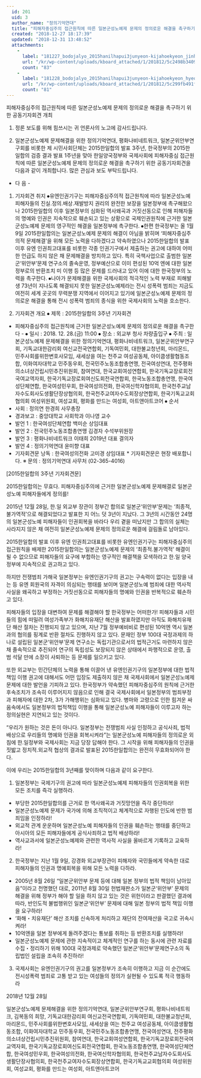 ```yaml
---
  id: 201
  uid: 3
  author_name: "정의기억연대"
  title: "피해자중심주의 접근원칙에 따른 일본군성노예제 문제의 정의로운 해결을 촉구하기 위한 공동기자회견 개최"
  created: "2018-12-27 18:17:39"
  updated: "2018-12-31 13:48:52"
  attachments: 
    - 
      label: "181227_bodojalyo_2015hanilhapui3junyeon-kijahoekyeon_jinhaeng-annae.hwp"
      url: "/kr/wp-content/uploads/kboard_attached/1/201812/5c2498b34094d1103486.hwp"
      count: "83"
    - 
      label: "181228_bodojalyo_2015hanilhapui3junyeon-kijahoekyeon_hyeonjangbaepoyong.hwp"
      url: "/kr/wp-content/uploads/kboard_attached/1/201812/5c299fb491f033238083.hwp"
      count: "81"
---
```

피해자중심주의 접근원칙에 따른 일본군성노예제 문제의 정의로운 해결을 촉구하기 위한 공동기자회견 개최 


1. 정론 보도를 위해 힘쓰시는 귀 언론사의 노고에 감사드립니다. 

2. 일본군성노예제 문제해결을 위한 정의기억연대, 평화나비네트워크, 일본군위안부연구회를 비롯한 제 시민사회단체는 2015한일합의 발표 3주년, 한국정부의 2015한일합의 검증 결과 발표 1주년을 맞아 한일양국정부와 국제사회에 피해자중심 접근원칙에 따른 일본군성노예제 문제의 정의로운 해결을 촉구하기 위한 공동기자회견을 다음과 같이 개최합니다. 많은 관심과 보도 부탁드립니다. 

- 다 음 -

1) 기자회견 취지 
⦁유엔인권기구는 피해자중심주의적 접근원칙에 따라 일본군성노예 피해자들의 진실.정의.배상.재발방지 권리의 완전한 보장을 일본정부에 촉구해왔으나 2015한일합의 이후 일본정부의 심화된 역사왜곡과 거짓선동으로 인해 피해자들의 명예와 인권은 지속적으로 훼손되고 있는 상황으로 국제인권원칙에 근거한 일본군성노예제 문제의 영구적인 해결을 일본정부에 촉구한다. 
⦁한편 한국정부는 올 1월 9일 2015한일합의는 일본군성노예제 문제의 해결이 아님을 밝히며 ‘피해자중심주의적 문제해결’을 위해 모든 노력을 다하겠다고 약속하였으나 2015한일합의 발표 이후 유엔 인권최고대표를 비롯한 각종 인권기구에서 제출하는 권고에 대하여 어떠한 언급도 하지 않은 채 문제해결을 방치하고 있다. 특히 국책사업으로 출범한 일본군‘위안부’문제 연구소의 졸속운영, 정부예산으로 이미 편성된 10억 엔에 대한 일본정부로의 반환조치 미 이행 등 많은 문제를 드러내고 있어 이에 대한 한국정부의 노력을 촉구한다. 
⦁나아가 문제해결을 위한 국제사회의 적극적인 노력 부재로 피해발생 73년이 지나도록 해결되지 못한 일본군성노예제라는 전시 성폭력 범죄는 지금도 여전히 세계 곳곳의 무력분쟁 지역에서 이어지고 있기에 일본군성노예제 문제의 정의로운 해결을 통해 전시 성폭력 범죄의 종식을 위한 국제사회의 노력을 호소한다. 

2) 기자회견 개요 
⦁ 제목 : 2015한일합의 3주년 기자회견 
- 피해자중심주의 접근원칙에 근거한 일본군성노예제 문제의 정의로운 해결을 촉구한다 -
⦁ 일시 : 2018. 12. 28.(금) 11:00 
⦁ 장소 : 외교부 청사 차량출입구
⦁ 주최 : 일본군성노예제 문제해결을 위한 정의기억연대, 평화나비네트워크, 일본군위안부연구회, 기독교대한감리회 여신교전국연합회, 기독여민회, 대한불교청년회, 마리몬드, 민주사회를위한변호사모임, 새세상을 여는 천주교 여성공동체, 아이쿱생활협동조합, 이화여자대학교 민주동우회, 전국민주노동조합총연맹, 전국여성연대, 전주평화의소녀상건립시민추진위원회, 참여연대, 한국교회여성연합회, 한국기독교장로회전국여교역자회, 한국기독교장로회여신도회전국연합회, 한국노동조합총연맹, 한국여성단체연합, 한국여성민우회, 한국여성의전화, 한국여신학자협의회, 한국천주교남자수도회사도생활단장상협의회, 한국천주교여자수도회장상연합회, 한국기독교교회협의회 여성위원회, 여성교회, 평화를 만드는 여성회, 아트앤아트코어
⦁ 순서 
 - 사회 : 정의연 한경희 사무총장
 - 경과보고 : 중앙대학교 사회학과 이나영 교수
 - 발언 1 : 한국여성단체연합 백미순 상임대표 
 - 발언 2 : 전국민주노동조합총연맹 김경자 수석부위원장 
 - 발언 3 : 평화나비네트워크 이태희 2019년 대표 결의자 
 - 발언 4 : 정의기억연대 윤미향 대표 
 - 기자회견문 낭독 : 한국여성의전화 고미경 상임대표 
\* 기자회견문은 현장 배포합니다. 
※ 문의 : 정의기억연대 사무처 (02-365-4016) 




\[2015한일합의 3주년 기자회견문\]

2015한일합의는 무효다. 
피해자중심주의에 근거한 일본군성노예제 문제해결로
일본군성노예 피해자들에게 정의를!

2015년 12월 28일, 한.일 외교부 장관이 정부간 합의로 일본군‘위안부’문제는 ‘최종적, 불가역적’으로 해결되었다고 발표한 지 어느 덧 3년이 지났다. 그 3년의 시간동안 24명의 일본군성노예 피해자들이 인권회복을 바라다 우리 곁을 떠났지만 그 합의의 실체는 사라지지 않은 채 여전히 일본군성노예제 문제의 정의로운 해결에 걸림돌로 남아있다. 

2015한일합의 발표 이후 유엔 인권최고대표를 비롯한 유엔인권기구는 피해자중심주의 접근원칙을 배제한 2015한일합의는 일본군성노예제 문제의 ‘최종적.불가역적’ 해결이 될 수 없으므로 피해자들의 요구에 부합하는 영구적인 해결책을 모색하라고 한.일 양국 정부에 지속적으로 권고하고 있다. 

하지만 전쟁범죄 가해국 일본정부는 유엔인권기구의 권고는 구속력이 없다는 입장을 내는 등 유엔 회원국의 자격이 의심되는 행태를 보이며 일본군성노예 범죄에 대한 역사적 사실을 왜곡하고 부정하는 거짓선동으로 피해자들의 명예와 인권을 반복적으로 훼손하고 있다. 

피해자들의 입장을 대변하여 문제를 해결해야 할 한국정부는 어떠한가! 피해자들과 시민들의 힘에 떠밀려 여성가족부가 화해치유재단 해산을 발표하였지만 아직도 화해치유재단 해산 절차는 진행되지 않고 있으며, 지난 7월 정부예비비로 편성된 10억엔 역시 일본과의 협의를 핑계로 반환 절차도 진행하지 않고 있다. 문재인 정부 100대 국정과제의 하나로 설립된 일본군‘위안부’문제 연구소는 독립기관으로서의 법적근거도 마련하지 않은 채 졸속적으로 추진되어 연구의 독립성도 보장되지 않은 상태에서 파행적으로 운영, 출범 석달 만에 소장이 사퇴하는 등 문제를 일으키고 있다. 

또한 외교부는 민간단체의 노력을 통해 이끌어 낸 유엔인권기구의 일본정부에 대한 법적책임 이행 권고에 대해서도 어떤 입장도 제출하지 않은 채 국제사회에서 일본군성노예제 문제에 대한 발언을 기피하고 있다. 한국정부가 약속했던 피해자중심주의 원칙에 근거한 후속조치가 조속히 이루어지지 않음으로 인해 결국 국제사회에서 일본정부의 범죄부정과 피해자에 대한 2차, 3가 가해행위는 심화되고 있다. 병마와 고령으로 인한 힘겨운 싸움속에서도 일본정부의 법적책임 이행을 통해 일본군성노예 피해자들이 이루고자 하는 정의실현은 지연되고 있는 것이다.

“우리가 원하는 것은 돈이 아니다. 일본정부는 전쟁범죄 사실 인정하고 공식사죄, 법적배상으로 우리들의 명예와 인권을 회복시켜라”는 일본군성노예 피해자들의 정의로운 외침에 한.일정부와 국제사회는 지금 당장 답해야 한다. 그 시작을 위해 피해자들의 인권을 짓밟고 정치적.외교적 협상의 결과로 발표된 2015한일합의는 완전히 무효화되어야 한다. 

이에 우리는 2015한일합의 3년째를 맞이하며 다음과 같이 요구한다. 

1. 일본정부는 국제기구의 권고에 따라 일본군성노예제 피해자들의 인권회복을 위한 모든 조치를 즉각 실행하라. 
 - 부당한 2015한일합의를 근거로 한 역사왜곡과 거짓망언을 즉각 중단하라!
 - 일본군성노예제 문제가 국가에 의해 조직적이고 체계적으로 자행된 인도에 반한 범죄임을 인정하라!
 - 외교적 관계 운운하며 일본군성노예 피해자들의 인권을 훼손하는 행태를 중단하고 아시아의 모든 피해자들에게 공식사죄하고 법적 배상하라!
 - 역사교과서에 일본군성노예제와 관련한 역사적 사실을 올바르게 기록하고 교육하라!

2. 한국정부는 지난 1월 9일, 강경화 외교부장관이 피해자와 국민들에게 약속한 대로 피해자들의 인권과 명예회복을 위해 모든 노력을 다하라. 
 - 2005년 8월 26일 “일본군위안부 문제 등에 대해 일본 정부의 법적 책임이 남아있음”이라고 천명했던 대로, 2011년 8월 30일 헌법재판소가 일본군‘위안부’ 문제의 해결을 위해 정부가 해야 할 일을 하지 않고 있는 것은 위헌이라고 판결했던 결과에 따라, 반인도적 불법행위인 일본군‘위안부’ 문제에 대해 일본 정부의 법적 책임 이행을 요구하라!
 - ‘화해・치유재단’ 해산 조치를 신속하게 처리하고 재단의 잔여재산을 국고로 귀속시켜라!
 - 10억엔을 일본 정부에게 돌려주겠다는 통보를 취하는 등 반환조치를 실행하라! 
 - 일본군성노예제 문제에 관한 지속적이고 체계적인 연구를 하는 동시에 관련 자료를 수집・정리하기 위해 100대 국정과제로 약속했던 일본군‘위안부’문제연구소의 독립법인 설립을 조속히 추진하라! 

3. 국제사회는 유엔인권기구의 권고를 일본정부가 조속히 이행하고 지금 이 순간에도 전시성폭력 범죄로 고통 받고 있는 여성들의 정의가 실현될 수 있도록 적극 행동하라 

2018년 12월 28일 

일본군성노예제 문제해결을 위한 정의기억연대, 일본군위안부연구회, 평화나비네트워크, 김복동의 희망, 기독교대한감리회 여신교전국연합회, 기독여민회, 대한불교청년회, 마리몬드, 민주사회를위한변호사모임, 새세상을 여는 천주교 여성공동체, 아이쿱생활협동조합, 이화여자대학교 민주동우회, 전국민주노동조합총연맹, 전국여성연대, 전주평화의소녀상건립시민추진위원회, 참여연대, 한국교회여성연합회, 한국기독교장로회전국여교역자회, 한국기독교장로회여신도회전국연합회, 한국노동조합총연맹, 한국여성단체연합, 한국여성민우회, 한국여성의전화, 한국여신학자협의회, 한국천주교남자수도회사도생활단장사협의회, 한국천주교여자수도회장상연합회, 한국기독교교회협의회 여성위원회, 여성교회, 평화를 만드는 여성회, 아트앤아트코어